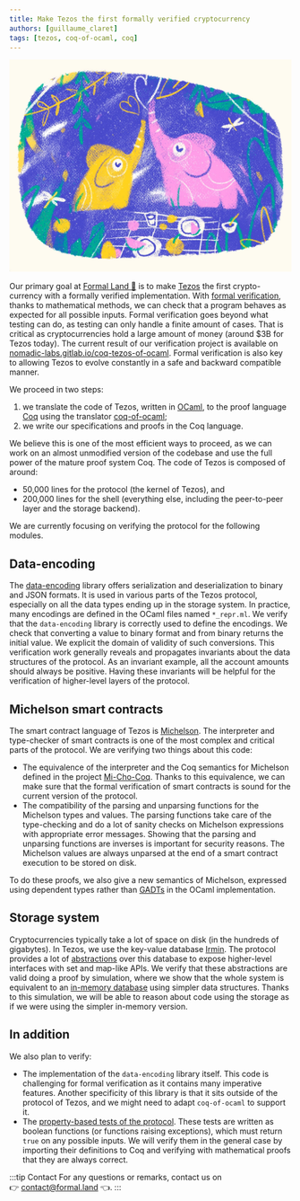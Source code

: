 ```yaml
---
title: Make Tezos the first formally verified cryptocurrency
authors: [guillaume_claret]
tags: [tezos, coq-of-ocaml, coq]
---
```


![Elephants](elephants-elmira-gokoryan.webp)

Our primary goal at [Formal&nbsp;Land&nbsp;🌲](https://formal.land/) is to make [Tezos](https://tezos.com/) the first crypto-currency with a formally verified implementation. With [formal verification](https://en.wikipedia.org/wiki/Formal_verification), thanks to mathematical methods, we can check that a program behaves as expected for all possible inputs. Formal verification goes beyond what testing can do, as testing can only handle a finite amount of cases. That is critical as cryptocurrencies hold a large amount of money (around $3B for Tezos today). The current result of our verification project is available on [nomadic-labs.gitlab.io/coq-tezos-of-ocaml](https://formal-land.gitlab.io/coq-tezos-of-ocaml/). Formal verification is also key to allowing Tezos to evolve constantly in a safe and backward compatible manner.

<!-- truncate -->

We proceed in two steps:
1. we translate the code of Tezos, written in [OCaml](https://ocaml.org/), to the proof language [Coq](https://coq.inria.fr/) using the translator [coq-of-ocaml](https://github.com/foobar-land/coq-of-ocaml);
2. we write our specifications and proofs in the Coq language.

We believe this is one of the most efficient ways to proceed, as we can work on an almost unmodified version of the codebase and use the full power of the mature proof system Coq. The code of Tezos is composed of around:
* 50,000 lines for the protocol (the kernel of Tezos), and
* 200,000 lines for the shell (everything else, including the peer-to-peer layer and the storage backend).

We are currently focusing on verifying the protocol for the following modules.

## Data-encoding
The [data-encoding](https://gitlab.com/nomadic-labs/data-encoding) library offers serialization and deserialization to binary and JSON formats. It is used in various parts of the Tezos protocol, especially on all the data types ending up in the storage system. In practice, many encodings are defined in the OCaml files named `*_repr.ml`. We verify that the `data-encoding` library is correctly used to define the encodings. We check that converting a value to binary format and from binary returns the initial value. We explicit the domain of validity of such conversions. This verification work generally reveals and propagates invariants about the data structures of the protocol. As an invariant example, all the account amounts should always be positive. Having these invariants will be helpful for the verification of higher-level layers of the protocol.

## Michelson smart contracts
The smart contract language of Tezos is [Michelson](https://tezos.gitlab.io/active/michelson.html). The interpreter and type-checker of smart contracts is one of the most complex and critical parts of the protocol. We are verifying two things about this code:
* The equivalence of the interpreter and the Coq semantics for Michelson defined in the project [Mi-Cho-Coq](https://gitlab.com/nomadic-labs/mi-cho-coq). Thanks to this equivalence, we can make sure that the formal verification of smart contracts is sound for the current version of the protocol.
* The compatibility of the parsing and unparsing functions for the Michelson types and values. The parsing functions take care of the type-checking and do a lot of sanity checks on Michelson expressions with appropriate error messages. Showing that the parsing and unparsing functions are inverses is important for security reasons. The Michelson values are always unparsed at the end of a smart contract execution to be stored on disk.

To do these proofs, we also give a new semantics of Michelson, expressed using dependent types rather than [GADTs](https://ocaml.org/manual/gadts-tutorial.html) in the OCaml implementation.

## Storage system
Cryptocurrencies typically take a lot of space on disk (in the hundreds of gigabytes). In Tezos, we use the key-value database [Irmin](https://irmin.org/). The protocol provides a lot of [abstractions](https://gitlab.com/tezos/tezos/-/blob/master/src/proto_alpha/lib_protocol/storage_functors.ml) over this database to expose higher-level interfaces with set and map-like APIs. We verify that these abstractions are valid doing a proof by simulation, where we show that the whole system is equivalent to an [in-memory database](https://en.wikipedia.org/wiki/In-memory_database) using simpler data structures. Thanks to this simulation, we will be able to reason about code using the storage as if we were using the simpler in-memory version.

## In addition
We also plan to verify:
* The implementation of the `data-encoding` library itself. This code is challenging for formal verification as it contains many imperative features. Another specificity of this library is that it sits outside of the protocol of Tezos, and we might need to adapt `coq-of-ocaml` to support it.
* The [property-based tests of the protocol](https://gitlab.com/tezos/tezos/-/tree/master/src/proto_alpha/lib_protocol/test/pbt). These tests are written as boolean functions (or functions raising exceptions), which must return `true` on any possible inputs. We will verify them in the general case by importing their definitions to Coq and verifying with mathematical proofs that they are always correct.

:::tip Contact
For any questions or remarks, contact us on 👉&nbsp;[&#099;&#111;&#110;&#116;&#097;&#099;&#116;&#064;formal&#046;&#108;&#097;&#110;&#100;](mailto:&#099;&#111;&#110;&#116;&#097;&#099;&#116;&#064;formal&#046;&#108;&#097;&#110;&#100;)&nbsp;👈.
:::
